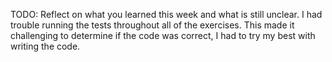 TODO: Reflect on what you learned this week and what is still unclear.
I had trouble running the tests throughout all of the exercises. This made it challenging to determine if the code was correct, I had to try my best with writing the code.
